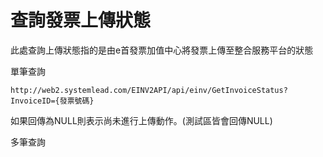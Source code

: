 # 查詢發票上傳狀態

此處查詢上傳狀態指的是由e首發票加值中心將發票上傳至整合服務平台的狀態

單筆查詢 
```
http://web2.systemlead.com/EINV2API/api/einv/GetInvoiceStatus?InvoiceID={發票號碼}
```
如果回傳為NULL則表示尚未進行上傳動作。(測試區皆會回傳NULL)

多筆查詢